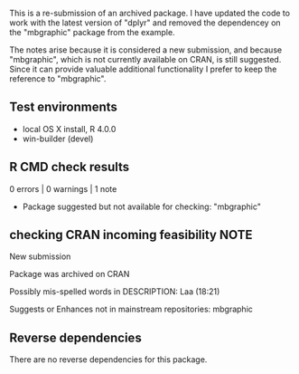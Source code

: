 This is a re-submission of an archived package. I have updated the code to work with the latest version of "dplyr" and removed the dependencey on the "mbgraphic" package from the example.

The notes arise because it is considered a new submission, and because "mbgraphic", which is not currently available on CRAN, is still suggested. Since it can provide valuable additional functionality I prefer to keep the reference to "mbgraphic".

## Test environments

* local OS X install, R 4.0.0
* win-builder (devel)

## R CMD check results

0 errors | 0 warnings | 1 note

* Package suggested but not available for checking: "mbgraphic"

## checking CRAN incoming feasibility NOTE

New submission

Package was archived on CRAN

Possibly mis-spelled words in DESCRIPTION:
  Laa (18:21)

Suggests or Enhances not in mainstream repositories:
  mbgraphic

## Reverse dependencies

There are no reverse dependencies for this package.

